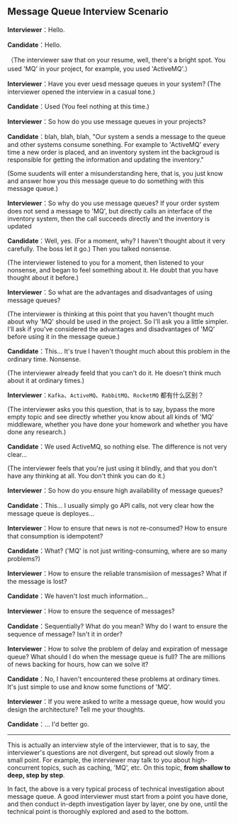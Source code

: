 ## Message Queue Interview Scenario

**Interviewer**：Hello.

**Candidate**：Hello.

（The interviewer saw that on your resume, well, there's a bright spot. You used 'MQ' in your project, for example, you used 'ActiveMQ'.）

**Interviewer**：Have you ever uesd message queues in your system? (The interviewer opened the interview in a casual tone.)

**Candidate**：Used (You feel nothing at this time.)

**Interviewer**：So how do you use message queues in your projects?

**Candidate**：blah, blah, blah, "Our system a sends a message to the queue and other systems consume sonething. For example to 'ActiveMQ' every time a new order is placed, and an inventory system int the backgroud is responsible for getting the information and updating the inventory."

(Some suudents will enter a misunderstanding here, that is, you just know and answer how you this message queue to do something with this message queue.)

**Interviewer**：So why do you use message queues? If your order system does not send a message to 'MQ', but directly calls an interface of the inventory system, then the call succeeds directly and the inventory is updated

**Candidate**：Well, yes. (For a moment, why? I haven't thought about it very carefully. The boss let it go.) Then you talked nonsense.

(The interviewer listened to you for a moment, then listened to your nonsense, and began to feel something about it. He doubt that you have thought about it before.)

**Interviewer**：So what are the advantages and disadvantages of using message queues?

(The interviewer is thinking at this point that you haven't thought much about why 'MQ' should be used in the project. So I'll ask you a little simpler. I'll ask if you've considered the advantages and disadvantages of 'MQ' before using it in the message queue.)

**Candidate**：This... It's true I haven't thought much about this problem in the ordinary time. Nonsense.

(The interviewer already feeld that you can't do it. He doesn't think much about it at ordinary times.)

**Interviewer**：`Kafka`、`ActiveMQ`、`RabbitMQ`、`RocketMQ` 都有什么区别？

(The interviewer asks you this question, that is to say, bypass the more empty topic and see directly whether you know about all kinds of 'MQ' middleware, whether you have done your homework and whether you have done any research.)

**Candidate**：We used ActiveMQ, so nothing else. The difference is not very clear...

(The interviewer feels that you're just using it blindly, and that you don't have any thinking at all. You don't think you can do it.)

**Interviewer**：So how do you ensure high availability of message queues?

**Candidate**：This... I usually simply go API calls, not very clear how the message queue is deployes...

**Interviewer**：How to ensure that news is not re-consumed? How to ensure that consumption is idempotent?

**Candidate**：What? ('MQ' is not just writing-consuming, where are so many problems?)

**Interviewer**：How to ensure the reliable transmisiion of messages? What if the message is lost?

**Candidate**：We haven't lost much information...

**Interviewer**：How to ensure the sequence of messages?

**Candidate**：Sequentially? What do you mean? Why do I want to ensure the sequence of message? Isn't it in order?

**Interviewer**：How to solve the problem of delay and expiration of message queue? What should I do when the message queue is full? The are millions of news backing for hours, how can we solve it?

**Candidate**：No, I haven't encountered these problems at ordinary times. It's just simple to use and know some functions of 'MQ'.

**Interviewer**：If you were asked to write a message queue, how would you design the architecture? Tell me your thoughts.

**Candidate**：... I'd better go.

---

This is actually an interview style of the interviewer, that is to say, the interviewer's questions are not divergent, but spread out slowly from a small point. For example, the interviewer may talk to you about high-concurrent topics, such as caching, 'MQ', etc. On this topic, **from shallow to deep, step by step**.

In fact, the above is a very typical process of technical investigation about message queue. A good interviewer must start from a point you have done, and then conduct in-depth investigation layer by layer, one by one, until the technical point is thoroughly explored and ased to the bottom.
